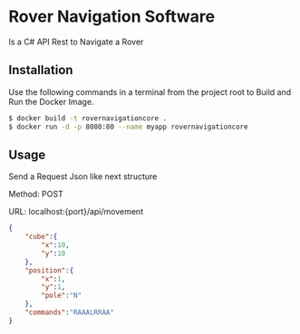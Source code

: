 # Rover Navigation Software

Is a C# API Rest to Navigate a Rover

## Installation
Use the following commands in a terminal from the project root to 
Build and Run the Docker Image.

```bash
$ docker build -t rovernavigationcore .
$ docker run -d -p 8080:80 --name myapp rovernavigationcore
```

## Usage

Send a Request Json like next structure

Method: POST

URL: localhost:{port}/api/movement

```json
{
    "cube":{
        "x":10,
        "y":10
    },
    "position":{
        "x":1,
        "y":1, 
        "pole":"N"
    },
    "commands":"RAAALRRAA"
}

```
